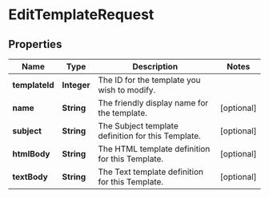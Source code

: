 
# EditTemplateRequest

## Properties
Name | Type | Description | Notes
------------ | ------------- | ------------- | -------------
**templateId** | **Integer** | The ID for the template you wish to modify. | 
**name** | **String** | The friendly display name for the template. |  [optional]
**subject** | **String** | The Subject template definition for this Template. |  [optional]
**htmlBody** | **String** | The HTML template definition for this Template. |  [optional]
**textBody** | **String** | The Text template definition for this Template. |  [optional]



